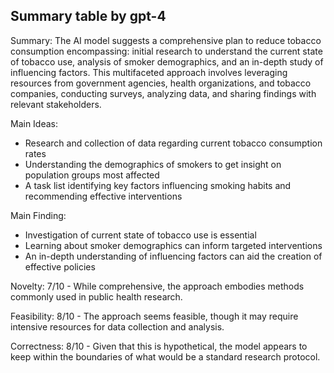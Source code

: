 ## Summary table by gpt-4
Summary: 
The AI model suggests a comprehensive plan to reduce tobacco consumption encompassing: initial research to understand the current state of tobacco use, analysis of smoker demographics, and an in-depth study of influencing factors. This multifaceted approach involves leveraging resources from government agencies, health organizations, and tobacco companies, conducting surveys, analyzing data, and sharing findings with relevant stakeholders.

Main Ideas: 
- Research and collection of data regarding current tobacco consumption rates
- Understanding the demographics of smokers to get insight on population groups most affected 
- A task list identifying key factors influencing smoking habits and recommending effective interventions 

Main Finding: 
- Investigation of current state of tobacco use is essential
- Learning about smoker demographics can inform targeted interventions
- An in-depth understanding of influencing factors can aid the creation of effective policies

Novelty: 
7/10 - While comprehensive, the approach embodies methods commonly used in public health research.

Feasibility: 
8/10 - The approach seems feasible, though it may require intensive resources for data collection and analysis.

Correctness: 
8/10 - Given that this is hypothetical, the model appears to keep within the boundaries of what would be a standard research protocol.